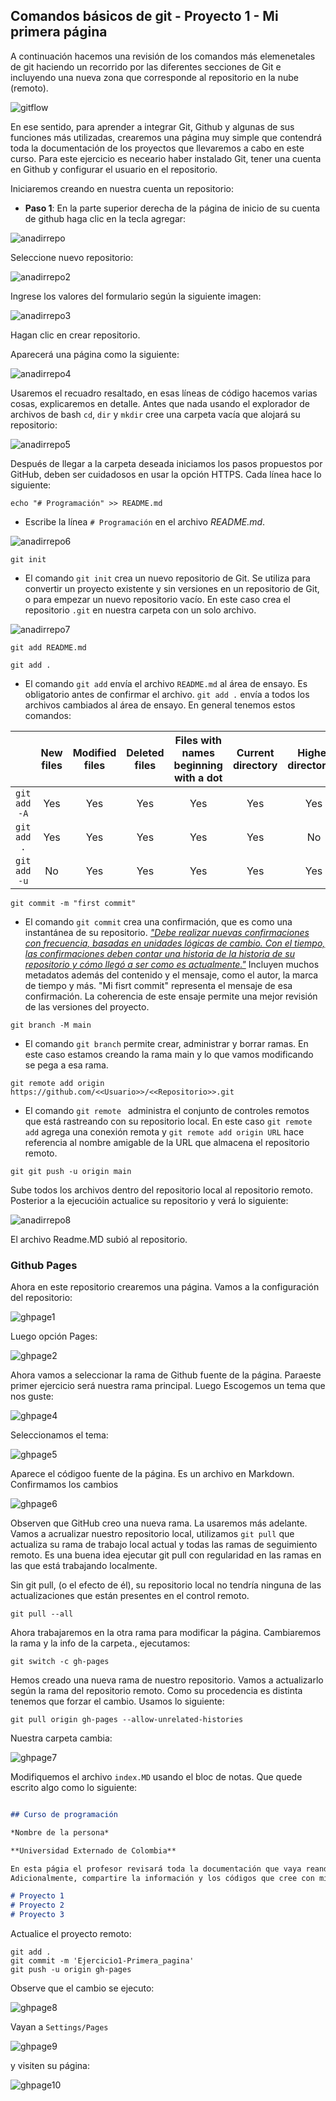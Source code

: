 ## Comandos básicos de git - Proyecto 1 - Mi primera página

A continuación hacemos una revisión de los comandos más elemenetales de git haciendo un recorrido por las diferentes secciones de Git e incluyendo una nueva zona que corresponde al repositorio en la nube (remoto).

![gitflow](images/gitversion.png)


En ese sentido, para aprender a integrar Git, Github y algunas de sus funciones más utilizadas, crearemos una página muy simple que contendrá toda la documentación de los proyectos que llevaremos a cabo en este curso. Para este ejercicio es neceario haber instalado Git, tener una cuenta en Github y configurar el usuario en el repositorio. 

Iniciaremos creando en nuestra cuenta un repositorio:

* **Paso 1**: En la parte superior derecha de la página de inicio de su cuenta de github haga clic en la tecla agregar:


![anadirrepo](images/añadirrepo.png)

Seleccione nuevo repositorio:

![anadirrepo2](images/añadirrepo2.png)

Ingrese los valores del formulario según la siguiente imagen:

![anadirrepo3](images/añadirrepo3.png)

Hagan clic en crear repositorio.

Aparecerá una página como la siguiente:

![anadirrepo4](images/añadirrepo4.png)

Usaremos el recuadro resaltado, en esas líneas de código hacemos varias cosas, explicaremos en detalle. Antes que nada usando el explorador de archivos de bash `cd`, `dir` y `mkdir` cree una carpeta vacía que alojará su repositorio:

![anadirrepo5](images/añadirrepo5.png)

Después de llegar a la carpeta deseada iniciamos los pasos propuestos por GitHub, deben ser cuidadosos en usar la opción HTTPS. Cada línea hace lo siguiente:


```
echo "# Programación" >> README.md
```

- Escribe la línea `# Programación` en el archivo *README.md*.

![anadirrepo6](images/añadirrepo6.png)

```
git init
```

- El comando `git init` crea un nuevo repositorio de Git. Se utiliza para convertir un proyecto existente y sin versiones en un repositorio de Git, o para empezar un nuevo repositorio vacío. En este caso crea el repositorio `.git` en nuestra carpeta con un solo archivo.

![anadirrepo7](images/añadirrepo7.png)

```
git add README.md
```

```
git add .
```

- El comando `git add`  envía el archivo `README.md` al área de ensayo. Es obligatorio antes de confirmar el archivo. `git add .` envía a todos los archivos cambiados al área de ensayo. En general tenemos estos comandos:


||New files|Modified files|Deleted files|Files with names beginning with a dot|Current directory|Higher directories|
|:--:|:--:|:--:|:--:|:--:|:--:|:--:|
|`git add -A`|Yes|Yes|Yes|Yes|Yes|Yes|
|`git add .`|Yes|Yes|Yes|Yes|Yes|No|
|`git add -u`|No|Yes|Yes|Yes|Yes|Yes|

```
git commit -m "first commit"
```

- El comando `git commit` crea una confirmación, que es como una instantánea de su repositorio.  [*"Debe realizar nuevas confirmaciones con frecuencia, basadas en unidades lógicas de cambio. Con el tiempo, las confirmaciones deben contar una historia de la historia de su repositorio y cómo llegó a ser como es actualmente."*](https://github.com/git-guides/git-commit)
    Incluyen muchos metadatos además del contenido y el mensaje, como el autor, la marca de tiempo y más. "Mi fisrt commit" representa el mensaje de esa confirmación. La coherencia de este ensaje permite una mejor revisión de las versiones del proyecto.
    

```
git branch -M main
```

- El comando `git branch` permite crear, administrar y borrar ramas. En este caso estamos creando la rama main y lo que vamos modificando se pega a esa rama.

```
git remote add origin https://github.com/<<Usuario>>/<<Repositorio>>.git
```

- El comando `git remote `  administra el conjunto de controles remotos que está rastreando con su repositorio local. En este caso `git remote add` agrega una conexión remota y `git remote add origin URL` hace referencia al nombre amigable de la URL que almacena el repositorio remoto. 

```
git git push -u origin main
```

Sube todos los archivos dentro del repositorio local al repositorio remoto. Posterior a la ejecucióin actualice su repositorio y verá lo siguiente:

![anadirrepo8](images/añadirrepo8.png)

El archivo Readme.MD subió al repositorio.

### Github Pages

Ahora en este repositorio crearemos una página. Vamos a la configuración del repositorio:

![ghpage1](images/ghpage1.png)

Luego opción Pages:

![ghpage2](images/ghpage3.png)

Ahora vamos a seleccionar la rama de Github fuente de la página. Paraeste primer ejercicio será nuestra rama principal. Luego Escogemos un tema que nos guste:

![ghpage4](images/ghpage4.png)

Seleccionamos el tema:

![ghpage5](images/ghpage5.png)

Aparece el códigoo fuente de la página. Es un archivo en Markdown. Confirmamos los cambios

![ghpage6](images/ghpage6.png)

Observen que GitHub creo una nueva rama. La usaremos más adelante. Vamos a acrualizar nuestro repositorio local, utilizamos `git pull`  que actualiza su rama de trabajo local actual y todas las ramas de seguimiento remoto. Es una buena idea ejecutar git pull con regularidad en las ramas en las que está trabajando localmente.

Sin git pull, (o el efecto de él), su repositorio local no tendría ninguna de las actualizaciones que están presentes en el control remoto.

```
git pull --all

```

Ahora trabajaremos en la otra rama para modificar la página. Cambiaremos la rama y la info de la carpeta., ejecutamos:


```
git switch -c gh-pages

```

Hemos creado una nueva rama de nuestro repositorio. Vamos a actualizarlo según la rama del repositorio remoto. Como su procedencia es distinta tenemos que forzar el cambio. Usamos lo siguiente:




```
git pull origin gh-pages --allow-unrelated-histories
```

Nuestra carpeta cambia:

![ghpage7](images/ghpage7.png)


Modifiquemos el archivo ```index.MD``` usando el bloc de notas. Que quede escrito algo como lo siguiente:


```Markdown

## Curso de programación

*Nombre de la persona*

**Universidad Externado de Colombia**

En esta págia el profesor revisará toda la documentación que vaya reando para los proyectos que generaré en el curso. 
Adicionalmente, compartire la información y los códigos que cree con mis compañeros para ayudarnos en este arduo camino que iniciamos.

# Proyecto 1
# Proyecto 2
# Proyecto 3

``` 
Actualice el proyecto remoto:
```
git add .
git commit -m 'Ejercicio1-Primera_pagina'
git push -u origin gh-pages

```

Observe que el cambio se ejecuto:

![ghpage8](images/ghpage8.png)

Vayan a ``Settings/Pages``

![ghpage9](images/ghpage9.png)

y visiten su página:

![ghpage10](images/ghpage10.png)